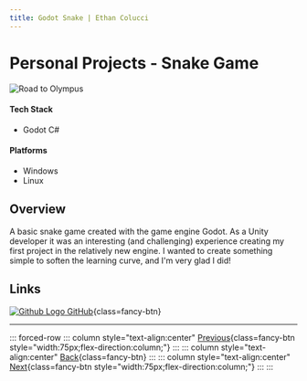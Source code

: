 ```yaml
---
title: Godot Snake | Ethan Colucci
---
```


# Personal Projects - Snake Game

![Road to Olympus](/images/projects/personal/snake-game/special-snake.jpg)

#### Tech Stack
- Godot C#

#### Platforms
- Windows
- Linux

## Overview

A basic snake game created with the game engine Godot. As a Unity developer it was an interesting (and challenging) experience creating my first project in the relatively new engine. I wanted to create something simple to soften the learning curve, and I'm very glad I did!

## Links
[![Github Logo](/icons/github-mark-white.svg) GitHub](https://github.com/Ethanol2/Snake-Game){class=fancy-btn}

---

::: forced-row
::: column style="text-align:center"
[Previous](/projects/personal/static-site-generator.html){class=fancy-btn style="width:75px;flex-direction:column;"}
:::
::: column style="text-align:center"
[Back](/./#Freelance-and-Personal){class=fancy-btn}
:::
::: column style="text-align:center"
[Next](/projects/personal/road-to-olympus.html){class=fancy-btn style="width:75px;flex-direction:column;"}
:::
:::